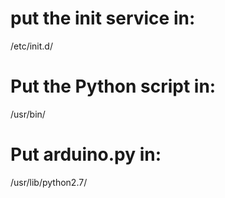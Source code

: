 # put the init service in:
/etc/init.d/

# Put the Python script in:
/usr/bin/

# Put arduino.py in:
/usr/lib/python2.7/
